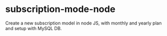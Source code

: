 # subscription-mode-node
Create a new subscription model in node JS, with monthly and yearly plan and setup with MySQL DB.
